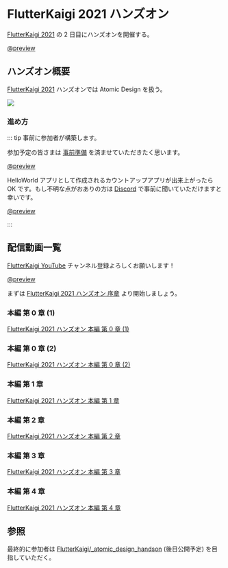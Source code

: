 # FlutterKaigi 2021 ハンズオン

[FlutterKaigi 2021](https://flutterkaigi.jp/) の 2 日目にハンズオンを開催する。

[@preview](https://flutterkaigi.jp/)

## ハンズオン概要

[FlutterKaigi 2021](https://flutterkaigi.jp/) ハンズオンでは Atomic Design を扱う。

![](https://i.imgur.com/pBCwqQv.jpg)

### 進め方

::: tip 事前に参加者が構築します。

参加予定の皆さまは [事前準備](https://github.com/FlutterKaigi/atomic_design_handson/wiki) を済ませていただきたく思います。

[@preview](https://github.com/FlutterKaigi/atomic_design_handson/wiki)

HelloWorld アプリとして作成されるカウントアップアプリが出来上がったら OK です。もし不明な点がおありの方は [Discord](https://discord.com/invite/Nr7H8JTJSF) で事前に聞いていただけますと幸いです。

[@preview](https://discord.com/invite/Nr7H8JTJSF)

:::

## 配信動画一覧

[FlutterKaigi YouTube](https://www.youtube.com/channel/UC1JP6dPBmmccZto4LNz9KMw) チャンネル登録よろしくお願いします！

[@preview](https://www.youtube.com/channel/UC1JP6dPBmmccZto4LNz9KMw)

まずは [FlutterKaigi 2021 ハンズオン 序章](https://youtu.be/n4rbzluBEzs) より開始しましょう。

<!--
<YouTubeVideo video-id="n4rbzluBEzs" title="FlutterKaigi 2021 ハンズオン 序章" />
-->

### 本編 第 0 章 (1)

[FlutterKaigi 2021 ハンズオン 本編 第 0 章 (1)](https://youtu.be/Z9j5lMKO6Tk)

<!--
<YouTubeVideo video-id="Z9j5lMKO6Tk" title="FlutterKaigi 2021 ハンズオン 本編 第 0 章 (1)" />
-->

### 本編 第 0 章 (2)

[FlutterKaigi 2021 ハンズオン 本編 第 0 章 (2)](https://youtu.be/yuafDz-Dz9w)

<!--
<YouTubeVideo video-id="yuafDz-Dz9w" title="FlutterKaigi 2021 ハンズオン 本編 第 0 章 (2)" />
-->

### 本編 第 1 章

[FlutterKaigi 2021 ハンズオン 本編 第 1 章](https://youtu.be/ra3ssiSEJ9o)

<!--
<YouTubeVideo video-id="ra3ssiSEJ9o" title="FlutterKaigi 2021 ハンズオン 本編 第 1 章" />
-->

### 本編 第 2 章

[FlutterKaigi 2021 ハンズオン 本編 第 2 章](https://youtu.be/nYUOGB5gGo8)

<!--
<YouTubeVideo video-id="nYUOGB5gGo8" title="FlutterKaigi 2021 ハンズオン 本編 第 2 章" />
-->

### 本編 第 3 章

[FlutterKaigi 2021 ハンズオン 本編 第 3 章](https://youtu.be/qp3zPDrVppA)

<!--
<YouTubeVideo video-id="qp3zPDrVppA" title="FlutterKaigi 2021 ハンズオン 本編 第 3 章" />
-->

### 本編 第 4 章

[FlutterKaigi 2021 ハンズオン 本編 第 4 章](https://youtu.be/-OKCx-scXi0)

<!--
<YouTubeVideo video-id="-OKCx-scXi0" title="FlutterKaigi 2021 ハンズオン 本編 第 4 章" />
-->

## 参照

最終的に参加者は [FlutterKaigi/_atomic_design_handson](https://github.com/FlutterKaigi/_atomic_design_handson) (後日公開予定) を目指していただく。
